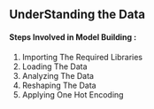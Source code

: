 <h2>UnderStanding the Data</h2>

<h4>
Steps Involved in Model Building : 
</h4>

<ol>
<li>Importing The Required Libraries</li>
<li>Loading The Data</li>
<li>Analyzing The Data</li>
<li>Reshaping The Data</li>
<li> Applying One Hot Encoding </li>
</ol>



